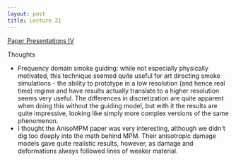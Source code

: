 ```yaml
---
layout: post
title: Lecture 21
---
```


[Paper Presentations IV](http://graphics.cs.cmu.edu/nsp/course/15464-s21/www/paperPresentations/PaperSessionIV.pdf)

Thoughts
- Frequency domain smoke guiding: while not especially physically motivated, this technique seemed quite useful for art directing smoke simulations - the ability to prototype in a low resolution (and hence real time) regime and have results actually translate to a higher resolution seems very useful. The differences in discretization are quite apparent when doing this without the guiding model, but with it the results are quite impressive, looking like simply more complex versions of the same phenomenon. 
- I thought the AnisoMPM paper was very interesting, although we didn't dig too deeply into the math behind MPM. Their anisotropic damage models gave quite realistic results, however, as damage and deformations always followed lines of weaker material. 